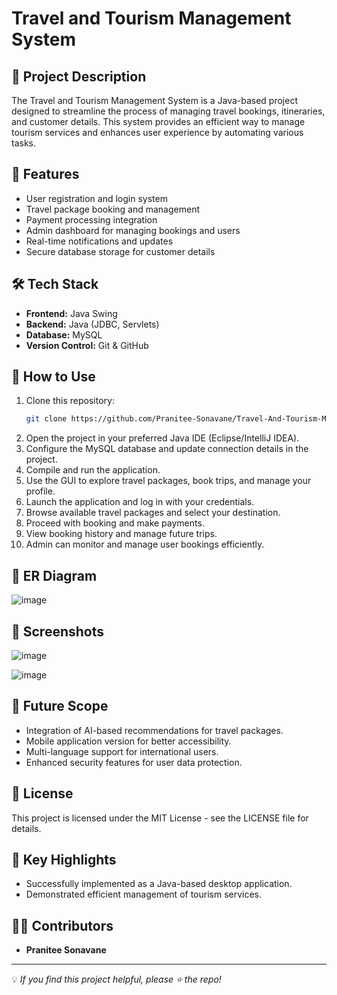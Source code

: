 # Travel and Tourism Management System

## 📌 Project Description
The Travel and Tourism Management System is a Java-based project designed to streamline the process of managing travel bookings, itineraries, and customer details. This system provides an efficient way to manage tourism services and enhances user experience by automating various tasks.

## 🚀 Features
- User registration and login system
- Travel package booking and management
- Payment processing integration
- Admin dashboard for managing bookings and users
- Real-time notifications and updates
- Secure database storage for customer details

## 🛠️ Tech Stack
- **Frontend:** Java Swing
- **Backend:** Java (JDBC, Servlets)
- **Database:** MySQL
- **Version Control:** Git & GitHub

## 📌 How to Use
1. Clone this repository:
   ```sh
   git clone https://github.com/Pranitee-Sonavane/Travel-And-Tourism-Management-System.git
   ```
2. Open the project in your preferred Java IDE (Eclipse/IntelliJ IDEA).
3. Configure the MySQL database and update connection details in the project.
4. Compile and run the application.
5. Use the GUI to explore travel packages, book trips, and manage your profile.
1. Launch the application and log in with your credentials.
2. Browse available travel packages and select your destination.
3. Proceed with booking and make payments.
4. View booking history and manage future trips.
5. Admin can monitor and manage user bookings efficiently.

## 📌 ER Diagram
![image](https://github.com/user-attachments/assets/225da28c-c40e-49f2-820c-bcf9e979ec87)


## 📸 Screenshots
![image](https://github.com/user-attachments/assets/77a74d15-fd21-4325-b847-c0014a96ff20)

![image](https://github.com/user-attachments/assets/f98749e6-c2b0-4f75-a927-28849ab83422)


## 🔮 Future Scope
- Integration of AI-based recommendations for travel packages.
- Mobile application version for better accessibility.
- Multi-language support for international users.
- Enhanced security features for user data protection.

## 📝 License
This project is licensed under the MIT License - see the LICENSE file for details.

## 🎯 Key Highlights
- Successfully implemented as a Java-based desktop application.
- Demonstrated efficient management of tourism services.

## 👨‍💻 Contributors
- **Pranitee Sonavane**  


---
💡 *If you find this project helpful, please ⭐ the repo!*

